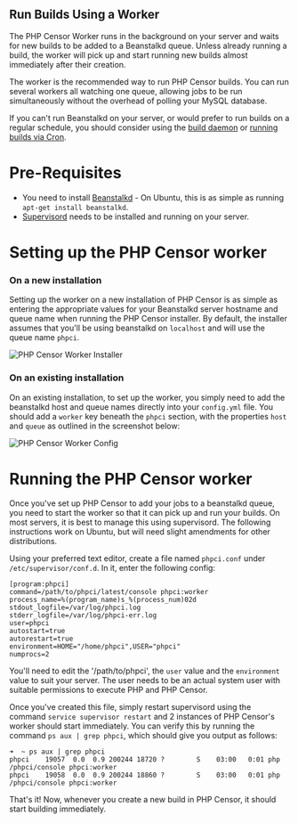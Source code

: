 Run Builds Using a Worker
-------------------------

The PHP Censor Worker runs in the background on your server and waits for new builds to be added to a Beanstalkd queue. Unless already running a build, the worker will pick up and start running new builds almost immediately after their creation.

The worker is the recommended way to run PHP Censor builds. You can run several workers all watching one queue, allowing jobs to be run simultaneously without the overhead of polling your MySQL database. 

If you can't run Beanstalkd on your server, or would prefer to run builds on a regular schedule, you should consider using the [build daemon](workers/daemon.md) or [running builds via Cron](workers/cron.md).

Pre-Requisites
==============

* You need to install [Beanstalkd](http://kr.github.io/beanstalkd/) - On Ubuntu, this is as simple as running `apt-get install beanstalkd`.
* [Supervisord](http://supervisord.org/) needs to be installed and running on your server.

Setting up the PHP Censor worker
================================

### On a new installation

Setting up the worker on a new installation of PHP Censor is as simple as entering the appropriate values for your Beanstalkd server hostname and queue name when running the PHP Censor installer. By default, the installer assumes that you'll be using beanstalkd on `localhost` and will use the queue name `phpci`.

![PHP Censor Worker Installer](https://www.phptesting.org/media/render/f48f63699a04444630352643af18b643)

### On an existing installation

On an existing installation, to set up the worker, you simply need to add the beanstalkd host and queue names directly into your `config.yml` file. You should add a `worker` key beneath the `phpci` section, with the properties `host` and `queue` as outlined in the screenshot below:

![PHP Censor Worker Config](https://www.phptesting.org/media/render/9a88e9298670f2913f5798e68b94c9ed)

Running the PHP Censor worker
=============================

Once you've set up PHP Censor to add your jobs to a beanstalkd queue, you need to start the worker so that it can pick up and run your builds. On most servers, it is best to manage this using supervisord. The following instructions work on Ubuntu, but will need slight amendments for other distributions.

Using your preferred text editor, create a file named `phpci.conf` under `/etc/supervisor/conf.d`. In it, enter the following config:

```
[program:phpci]
command=/path/to/phpci/latest/console phpci:worker
process_name=%(program_name)s_%(process_num)02d
stdout_logfile=/var/log/phpci.log
stderr_logfile=/var/log/phpci-err.log
user=phpci
autostart=true
autorestart=true
environment=HOME="/home/phpci",USER="phpci"
numprocs=2
```

You'll need to edit the '/path/to/phpci', the `user` value and the `environment` value to suit your server. The user needs to be an actual system user with suitable permissions to execute PHP and PHP Censor.

Once you've created this file, simply restart supervisord using the command `service supervisor restart` and 2 instances of PHP Censor's worker should start immediately. You can verify this by running the command `ps aux | grep phpci`, which should give you output as follows:

```
➜  ~ ps aux | grep phpci
phpci    19057  0.0  0.9 200244 18720 ?        S    03:00   0:01 php /phpci/console phpci:worker
phpci    19058  0.0  0.9 200244 18860 ?        S    03:00   0:01 php /phpci/console phpci:worker
```

That's it! Now, whenever you create a new build in PHP Censor, it should start building immediately.
